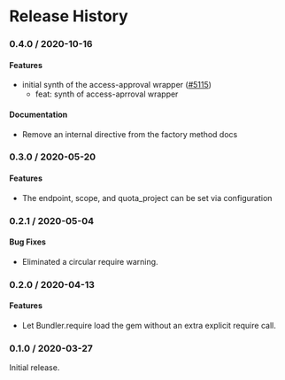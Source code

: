 # Release History

### 0.4.0 / 2020-10-16

#### Features

* initial synth of the access-approval wrapper ([#5115](https://www.github.com/googleapis/google-cloud-ruby/issues/5115))
  * feat: synth of access-aprroval wrapper

#### Documentation

* Remove an internal directive from the factory method docs

### 0.3.0 / 2020-05-20

#### Features

* The endpoint, scope, and quota_project can be set via configuration

### 0.2.1 / 2020-05-04

#### Bug Fixes

* Eliminated a circular require warning.

### 0.2.0 / 2020-04-13

#### Features

* Let Bundler.require load the gem without an extra explicit require call.

### 0.1.0 / 2020-03-27

Initial release.
